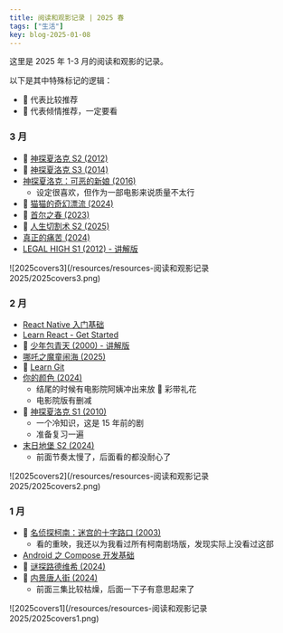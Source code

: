```yaml
---
title: 阅读和观影记录 | 2025 春
tags: ["生活"]
key: blog-2025-01-08
---
```


这里是 2025 年 1-3 月的阅读和观影的记录。

<!--more-->

以下是其中特殊标记的逻辑：

* 🍕 代表比较推荐
* 🍔 代表倾情推荐，一定要看

### 3 月

* 🍔 [神探夏洛克 S2 (2012)](https://movie.douban.com/subject/6522269/)
* 🍕 [神探夏洛克 S3 (2014)](https://movie.douban.com/subject/10455629/)
* [神探夏洛克：可恶的新娘 (2016)](https://movie.douban.com/subject/25920885/)
  * 设定很喜欢，但作为一部电影来说质量不太行
* 🍕 [猫猫的奇幻漂流 (2024)](https://movie.douban.com/subject/35603727/)
* 🍕 [首尔之春 (2023)](https://movie.douban.com/subject/35712804/)
* 🍕 [人生切割术 S2 (2025)](https://movie.douban.com/subject/35783948/)
* [真正的痛苦 (2024)](https://movie.douban.com/subject/36065388/)
* [LEGAL HIGH S1 (2012) - 讲解版](https://movie.douban.com/subject/10491666/)

![2025covers3](/resources/resources-阅读和观影记录 2025/2025covers3.png)

### 2 月

* [React Native 入门基础](https://reactnative.cn/docs/getting-started)
* [Learn React - Get Started](https://react.dev/learn)
* 🍕 [少年包青天 (2000) - 讲解版](https://www.bilibili.com/video/BV1ujqDYRE8i/)
* [哪吒之魔童闹海 (2025)](https://movie.douban.com/subject/34780991/)
* 🍕 [Learn Git](https://help.gitee.com/learn-Git-Branching/?locale=zh_CN)
* [你的颜色 (2024)](https://movie.douban.com/subject/36177245/)
  * 结尾的时候有电影院阿姨冲出来放 🎉 彩带礼花
  * 电影院版有删减
* 🍔 [神探夏洛克 S1 (2010)](https://movie.douban.com/subject/3986493/)
  * 一个冷知识，这是 15 年前的剧
  * 准备复习一遍
* [末日地堡 S2 (2024)](https://movie.douban.com/subject/36444323/)
  * 前面节奏太慢了，后面看的都没耐心了

![2025covers2](/resources/resources-阅读和观影记录 2025/2025covers2.png)

### 1 月

* 🍕 [名侦探柯南：迷宫的十字路口 (2003)](https://movie.douban.com/subject/2357707/)
  * 看的重映，我还以为我看过所有柯南剧场版，发现实际上没看过这部
* [Android 之 Compose 开发基础](https://developer.android.com/courses/android-basics-compose/course?hl=zh-cn)
* 🍕 [谜探路德维希 (2024)](https://movie.douban.com/subject/36419921/)
* 🍕 [内景唐人街 (2024)](https://movie.douban.com/subject/35259171/)
  * 前面三集比较枯燥，后面一下子有意思起来了

![2025covers1](/resources/resources-阅读和观影记录 2025/2025covers1.png)

